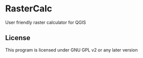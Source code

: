 # RasterCalc
User friendly raster calculator for QGIS

License
-------------
This program is licensed under GNU GPL v2 or any later version
